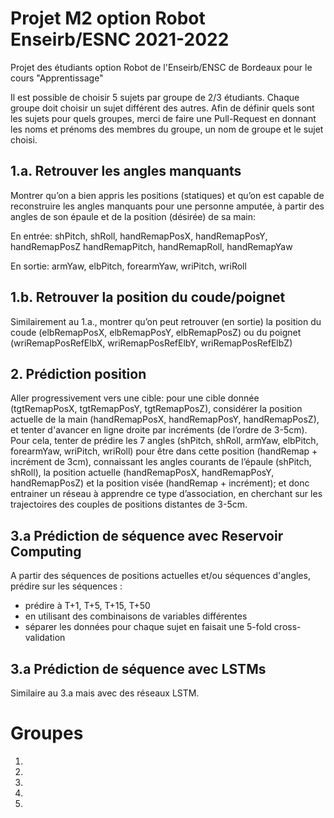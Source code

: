 # Projet M2 option Robot Enseirb/ESNC 2021-2022
Projet des étudiants option Robot de l'Enseirb/ENSC de Bordeaux pour le cours "Apprentissage"

Il est possible de choisir 5 sujets par groupe de 2/3 étudiants. Chaque groupe doit choisir un sujet différent des autres.
Afin de définir quels sont les sujets pour quels groupes, merci de faire une Pull-Request en donnant les noms et prénoms des membres du groupe, un nom de groupe et le sujet choisi.

## 1.a. Retrouver les angles manquants
Montrer qu’on a bien appris les positions (statiques) et qu’on est capable de reconstruire les angles manquants pour une personne amputée, à partir des angles de son épaule et de la position (désirée) de sa main:

En entrée: 
shPitch, shRoll, 
handRemapPosX, handRemapPosY, handRemapPosZ
handRemapPitch, handRemapRoll, handRemapYaw

En sortie: 
armYaw, elbPitch, forearmYaw, wriPitch, wriRoll

## 1.b. Retrouver la position du coude/poignet
Similairement au 1.a., montrer qu’on peut retrouver (en sortie) la position du coude (elbRemapPosX, elbRemapPosY, elbRemapPosZ) ou du poignet (wriRemapPosRefElbX, wriRemapPosRefElbY, wriRemapPosRefElbZ)

## 2. Prédiction position
Aller progressivement vers une cible: pour une cible donnée (tgtRemapPosX, tgtRemapPosY, tgtRemapPosZ), considérer la position actuelle de la main (handRemapPosX, handRemapPosY, handRemapPosZ), et tenter d'avancer en ligne droite par incréments (de l’ordre de 3-5cm). Pour cela, tenter de prédire les 7 angles (shPitch, shRoll, armYaw, elbPitch, forearmYaw, wriPitch, wriRoll) pour être dans cette position (handRemap + incrément de 3cm), connaissant les angles courants de l’épaule (shPitch, shRoll), la position actuelle (handRemapPosX, handRemapPosY, handRemapPosZ) et la position visée (handRemap + incrément); et donc entrainer un réseau à apprendre ce type d’association, en cherchant sur les trajectoires des couples de positions distantes de 3-5cm. 

## 3.a Prédiction de séquence avec Reservoir Computing
A partir des séquences de positions actuelles et/ou séquences d'angles, prédire sur les séquences :
- prédire à T+1, T+5, T+15, T+50
- en utilisant des combinaisons de variables différentes
- séparer les données pour chaque sujet en faisait une 5-fold cross-validation 


## 3.a Prédiction de séquence avec LSTMs
Similaire au 3.a mais avec des réseaux LSTM.

# Groupes
1.
2.
3.
4.
5.
